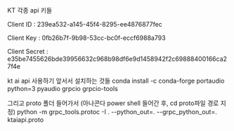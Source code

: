 KT 각종 api 키들

Client ID : 239ea532-a145-45f4-8295-ee4876877fec

Client Key : 0fb26b7f-9b98-53cc-bc0f-eccf6988a793

Client Secret : e35be7455626bde39956632c968b98df6e9d1458942f2c69888400166ca27f4e

kt ai api 사용하기 앞서서 설치하는 것들
conda install -c conda-forge portaudio python=3 pyaudio grpcio grpcio-tools

그리고 proto 폴더 들어가서
(아나콘다 power shell 들어간 후, cd proto파일 경로 지정)
python -m grpc_tools.protoc -I . --python_out=. --grpc_python_out=. ktaiapi.proto
